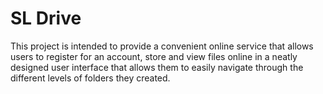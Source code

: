 # SL Drive 

This project is intended to provide a convenient online service that allows users to register for an account, store and view files online in a neatly designed user interface that allows them to easily navigate through the different levels of folders they created. 